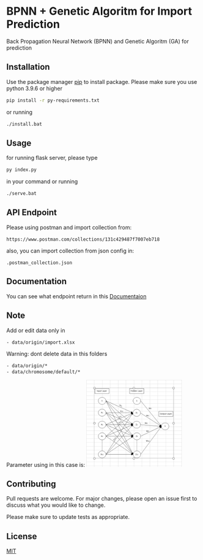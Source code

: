 # BPNN + Genetic Algoritm for Import Prediction

Back Propagation Neural Network (BPNN) and Genetic Algoritm (GA) for prediction

## Installation

Use the package manager [pip](https://pip.pypa.io/en/stable/) to install package. Please make sure you use python 3.9.6 or higher

```bash
pip install -r py-requirements.txt
```
or running 
```bash
./install.bat
```
## Usage
for running flask server, please type 
```bash
py index.py
```
in your command or running 
```bash
./serve.bat
```
## API Endpoint
Please using postman and import collection from:
```
https://www.postman.com/collections/131c429487f7007eb718
```

also, you can import collection from json config in:

```
.postman_collection.json
```
## Documentation
You can see what endpoint return in this [Documentaion](https://documenter.getpostman.com/view/1608603/UVsTr2mG)

## Note
Add or edit data only in
```
- data/origin/import.xlsx
```

Warning: dont delete data in this folders
```
- data/origin/*
- data/chromosome/default/*
```

Parameter using in this case is:
![How is Working](assets/how_is_working.png)

## Contributing
Pull requests are welcome. For major changes, please open an issue first to discuss what you would like to change.

Please make sure to update tests as appropriate.

## License
[MIT](https://choosealicense.com/licenses/mit/)

<style type="text/css">
    img {
        width: 250px;
    }
</style>
